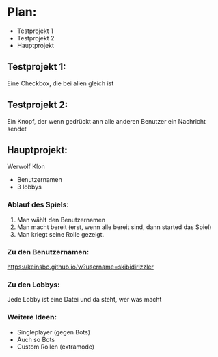 # Plan:
- Testprojekt 1
- Testprojekt 2
- Hauptprojekt

## Testprojekt 1:
Eine Checkbox, die bei allen gleich ist

## Testprojekt 2:
Ein Knopf, der wenn gedrückt ann alle anderen Benutzer ein Nachricht sendet

## Hauptprojekt:
Werwolf Klon

- Benutzernamen
- 3 lobbys

### Ablauf des Spiels:
1. Man wählt den Benutzernamen
2. Man macht bereit (erst, wenn alle bereit sind, dann started das Spiel)
3. Man kriegt seine Rolle gezeigt.

### Zu den Benutzernamen:
https://keinsbo.github.io/w?username=skibidirizzler

### Zu den Lobbys:
Jede Lobby ist eine Datei
und da steht, wer was macht

### Weitere Ideen:
- Singleplayer (gegen Bots)
- Auch so Bots
- Custom Rollen (extramode)